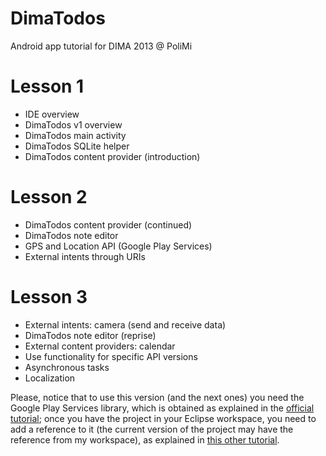 DimaTodos
=========

Android app tutorial for DIMA 2013 @ PoliMi

# Lesson 1
* IDE overview
* DimaTodos v1 overview
* DimaTodos main activity
* DimaTodos SQLite helper
* DimaTodos content provider (introduction)

# Lesson 2
* DimaTodos content provider (continued)
* DimaTodos note editor
* GPS and Location API (Google Play Services)
* External intents through URIs

# Lesson 3
* External intents: camera (send and receive data)
* DimaTodos note editor (reprise)
* External content providers: calendar
* Use functionality for specific API versions
* Asynchronous tasks
* Localization

Please, notice that to use this version (and the next ones) you need the Google Play Services library, which is obtained as explained in the [official tutorial](http://developer.android.com/google/play-services/setup.html); once you have the project in your Eclipse workspace, you need to add a reference to it (the current version of the project may have the reference from my workspace), as explained in [this other tutorial](http://developer.android.com/tools/projects/projects-eclipse.html#ReferencingLibraryProject).
